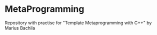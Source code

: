 # MetaProgramming

Repository with practise for "Template Metaprogramming with C++" by Marius Bachila
